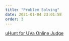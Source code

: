 ```yaml
---
title: "Problem Solving"
date: 2021-01-04 23:01:58
order: 3
---
```


<i class="fas fa-circle right-margined"></i>
<a href="https://uhunt.onlinejudge.org/id/204822" target="_blank">uHunt for UVa Online Judge</a>
